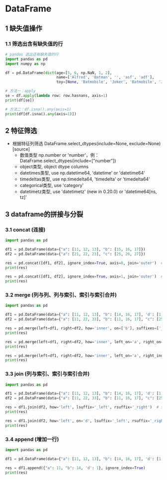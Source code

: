 # DataFrame

## 1 缺失值操作

### 1.1 筛选出含有缺失值的行

```python
# pandas 选出还有缺失值的行
import pandas as pd
import numpy as np

df = pd.DataFrame(dict(age=[5, 6, np.NaN, 1, 2],
                       name=['Alfred', 'Batman', '', 'asf', 'adf'],
                       toy=[None, 'Batmobile', 'Joker', 'Batmobile', 'Joker']))

# 方法一：apply
se = df.apply(lambda row: row.hasnans, axis=1)
print(df[se])

# 方法二：df.isna().any(axis=1)
print(df[df.isna().any(axis=1)])
```

## 2 特征筛选

- 根据特征列筛选 DataFrame.select_dtypes(include=None, exclude=None)[source]
    - 数值类型 np.number or 'number'，例：DataFrame.select_dtypes(include=["number"])
    - object类型, object dtype columns
    - datetimes类型, use np.datetime64, 'datetime' or 'datetime64'
    - timedeltas类型, use np.timedelta64, 'timedelta' or 'timedelta64'
    - categorical类型, use 'category'
    - datetimetz类型, use 'datetimetz' (new in 0.20.0) or 'datetime64[ns, tz]'

## 3 dataframe的拼接与分裂

### 3.1 concat (连接)

```python
import pandas as pd

df1 = pd.DataFrame(data={"a": [11, 12, 13], "b": [15, 16, 17]})
df2 = pd.DataFrame(data={"a": [21, 22, 23], "c": [25, 26, 27]})

res = pd.concat([df1, df2], ignore_index=True, axis=0, join='outer')  # 垂直拼接
print(res)

res = pd.concat([df1, df2], ignore_index=True, axis=1, join='outer')  # 水平拼接
print(res)

```

### 3.2 merge (列与列、列与索引、索引与索引合并)

```python
import pandas as pd

df1 = pd.DataFrame(data={"a": [11, 12, 13], "b": [14, 16, 17], 'd': [1, 2, 1]})
df2 = pd.DataFrame(data={"a": [11, 22, 33], "b": [11, 16, 17], "c": [25, 26, 27]})

res = pd.merge(left=df1, right=df2, how='inner', on=['b'], suffixes=['_1', '_2'])  # 通过公共列b去匹配合并
print(res)

res = pd.merge(left=df1, right=df2, how='inner', left_on='a', right_on='b')  # 通过指定列之间的相互匹配合并
print(res)

res = pd.merge(left=df1, right=df2, how='inner', left_on='a', right_index=True)  # 通过指定列和索引的匹配合并
print(res)
```

### 3.3 join (列与索引、索引与索引合并)

```python
import pandas as pd

df1 = pd.DataFrame(data={"a": [11, 12, 13], "b": [14, 16, 17], 'd': [1, 2, 3]}, index=[1, 2, 3])
df2 = pd.DataFrame(data={"a": [11, 22, 33], "b": [11, 16, 17], "c": [25, 26, 27]}, index=[0, 1, 2])

res = df1.join(df2, how='left', lsuffix='_left', rsuffix='_right')  # 通过索引合并表格
print(res)

res = df1.join(df2, how='left', on='d', lsuffix='_left', rsuffix='_right')  # 通过左表的d字段和右表的索引匹配合并表格
print(res)
```

### 3.4 append (增加一行)
```python
import pandas as pd

df1 = pd.DataFrame(data={"a": [11, 12, 13], "b": [14, 16, 17], 'd': [1, 2, 3]}, index=[1, 2, 3])

res = df1.append({"a": 11, "b": 14, 'd': 1}, ignore_index=True)
print(res)
```